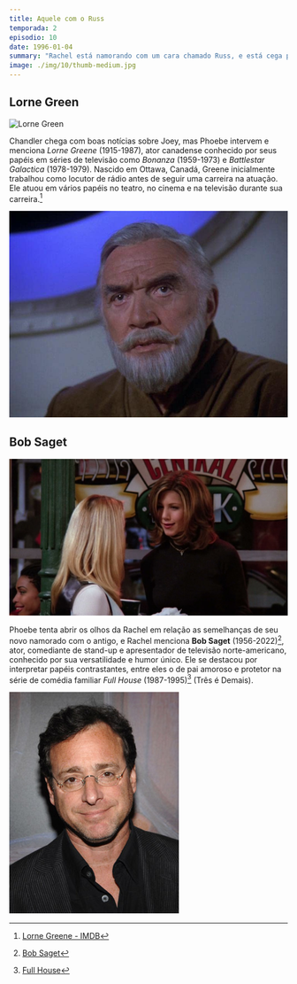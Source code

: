 ```yaml
---
title: Aquele com o Russ
temporada: 2
episodio: 10
date: 1996-01-04
summary: "Rachel está namorando com um cara chamado Russ, e está cega por sua misteriosa semelhança com Ross."
image: ./img/10/thumb-medium.jpg
---
```


## Lorne Green

![Lorne Green](./img/10/lorne-green.png)

<cena>
    <chandler
        original="- Guess who's back in show business?"
        traducao="- Adivinhem quem voltou ao meio artístico?"
    />
    <phoebe
        original="- Ooh, ooh. Lorne Greene?"
        traducao="- Uh, Uh. Lorne Greene?"
    />
    <chandler
        original="- No, Pheebs. You know why? Because he's dead."
        traducao="- Não Pheebs. E sabe por quê? Porque ele já morreu."
    />
    <phoebe
        original="- Oh, no."
        traducao="- Oh, não."
    />
</cena>

Chandler chega com boas notícias sobre Joey, mas Phoebe intervem e menciona
*Lorne Greene* (1915-1987), ator canadense conhecido por seus papéis em séries de
televisão como *Bonanza* (1959-1973) e *Battlestar Galactica* (1978-1979).
Nascido em Ottawa, Canadá, Greene inicialmente trabalhou como locutor de rádio
antes de seguir uma carreira na atuação. Ele atuou em vários papéis no teatro,
no cinema e na televisão durante sua carreira.[^greene]

![Lorne Greene em Battlestar Galactica](./img/10/lorne-green-galactica.jpg)

[^greene]: [Lorne Greene - IMDB](https://www.imdb.com/name/nm0001296)

## Bob Saget

![Bob Saget](./img/10/friends_s02e10_720p_bob_segat.jpg)

<cena>
    <phoebe
        original="Doesn't Russ just remind you of someone?"
        traducao="O Russ não lembra alguém?"
    ></phoebe>
    <rachel
        original="Bob Saget?"
        traducao="Bob Saget?"
    ></rachel>
    <phoebe
        original="Oh, yeah. No, no, no."
        traducao="É mesmo! Não, não, não!"
    ></phoebe>
</cena>

Phoebe tenta abrir os olhos da Rachel em relação as semelhanças de seu novo namorado
com o antigo, e Rachel menciona **Bob Saget** (1956-2022)[^saget], ator, comediante de stand-up
e apresentador de televisão norte-americano, conhecido por sua versatilidade e humor
único. Ele se destacou por interpretar papéis contrastantes, entre eles o de pai
amoroso e protetor na série de comédia familiar *Full House* (1987-1995)[^full-house] (Três é Demais).

![Bob Saget](./img/10/bob-saget-retrato.jpg)

[^saget]: [Bob Saget](https://www.imdb.com/name/nm0756114/)
[^full-house]: [Full House](https://www.imdb.com/title/tt0092359/)
